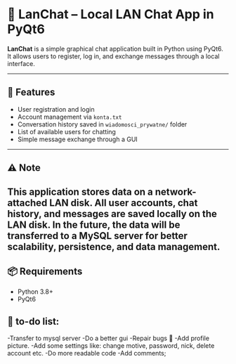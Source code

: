 # 💬 LanChat – Local LAN Chat App in PyQt6

**LanChat** is a simple graphical chat application built in Python using PyQt6. It allows users to register, log in, and exchange messages through a local interface.

---


## 🚀 Features

- User registration and login
- Account management via `konta.txt`
- Conversation history saved in `wiadomosci_prywatne/` folder
- List of available users for chatting
- Simple message exchange through a GUI

---

## ⚠️ Note

This application **stores data on a network-attached LAN disk**. All user accounts, chat history, and messages are saved locally on the LAN disk. In the future, the data will be transferred to a MySQL server for better scalability, persistence, and data management.
---

## 📦 Requirements

- Python 3.8+
- PyQt6

## 📝 to-do list:

-Transfer to mysql server
-Do a better gui 
-Repair bugs 🐛
-Add profile picture.
-Add some settings like: change motive, password, nick, delete account etc.
-Do more readable code
-Add comments;
